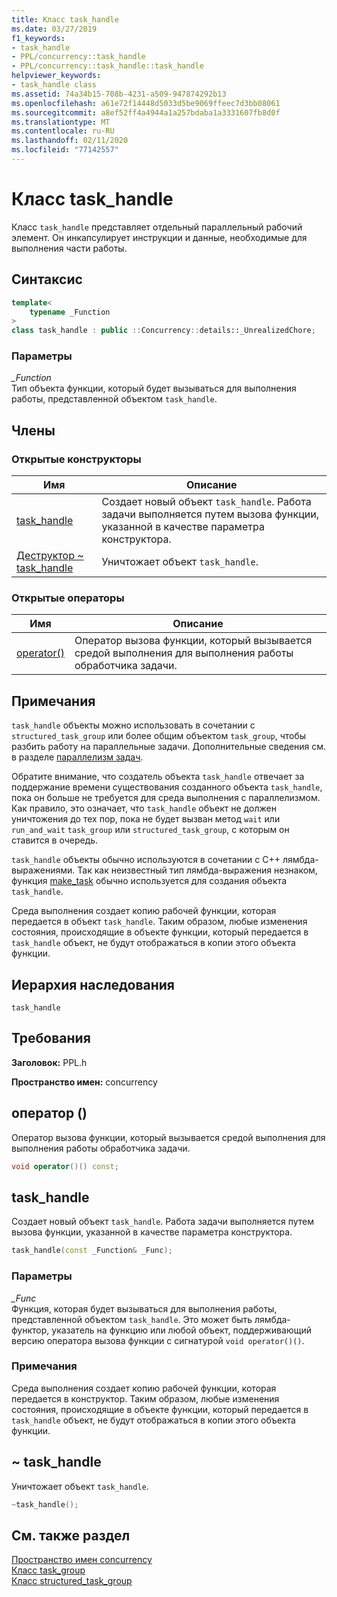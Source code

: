 ```yaml
---
title: Класс task_handle
ms.date: 03/27/2019
f1_keywords:
- task_handle
- PPL/concurrency::task_handle
- PPL/concurrency::task_handle::task_handle
helpviewer_keywords:
- task_handle class
ms.assetid: 74a34b15-708b-4231-a509-947874292b13
ms.openlocfilehash: a61e72f14448d5033d5be9069ffeec7d3bb08061
ms.sourcegitcommit: a8ef52ff4a4944a1a257bdaba1a3331607fb8d0f
ms.translationtype: MT
ms.contentlocale: ru-RU
ms.lasthandoff: 02/11/2020
ms.locfileid: "77142557"
---
```

# <a name="task_handle-class"></a>Класс task_handle

Класс `task_handle` представляет отдельный параллельный рабочий элемент. Он инкапсулирует инструкции и данные, необходимые для выполнения части работы.

## <a name="syntax"></a>Синтаксис

```cpp
template<
    typename _Function
>
class task_handle : public ::Concurrency::details::_UnrealizedChore;
```

### <a name="parameters"></a>Параметры

*_Function*<br/>
Тип объекта функции, который будет вызываться для выполнения работы, представленной объектом `task_handle`.

## <a name="members"></a>Члены

### <a name="public-constructors"></a>Открытые конструкторы

|Имя|Описание|
|----------|-----------------|
|[task_handle](#task_handle)|Создает новый объект `task_handle`. Работа задачи выполняется путем вызова функции, указанной в качестве параметра конструктора.|
|[Деструктор ~ task_handle](#dtor)|Уничтожает объект `task_handle`.|

### <a name="public-operators"></a>Открытые операторы

|Имя|Описание|
|----------|-----------------|
|[operator()](#task_handle__operator_call)|Оператор вызова функции, который вызывается средой выполнения для выполнения работы обработчика задачи.|

## <a name="remarks"></a>Примечания

`task_handle` объекты можно использовать в сочетании с `structured_task_group` или более общим объектом `task_group`, чтобы разбить работу на параллельные задачи. Дополнительные сведения см. в разделе [параллелизм задач](../../../parallel/concrt/task-parallelism-concurrency-runtime.md).

Обратите внимание, что создатель объекта `task_handle` отвечает за поддержание времени существования созданного объекта `task_handle`, пока он больше не требуется для среда выполнения с параллелизмом. Как правило, это означает, что `task_handle` объект не должен уничтожения до тех пор, пока не будет вызван метод `wait` или `run_and_wait` `task_group` или `structured_task_group`, с которым он ставится в очередь.

`task_handle` объекты обычно используются в сочетании с C++ лямбда-выражениями. Так как неизвестный тип лямбда-выражения незнаком, функция [make_task](concurrency-namespace-functions.md#make_task) обычно используется для создания объекта `task_handle`.

Среда выполнения создает копию рабочей функции, которая передается в объект `task_handle`. Таким образом, любые изменения состояния, происходящие в объекте функции, который передается в `task_handle` объект, не будут отображаться в копии этого объекта функции.

## <a name="inheritance-hierarchy"></a>Иерархия наследования

`task_handle`

## <a name="requirements"></a>Требования

**Заголовок:** PPL.h

**Пространство имен:** concurrency

## <a name="task_handle__operator_call"></a>оператор ()

Оператор вызова функции, который вызывается средой выполнения для выполнения работы обработчика задачи.

```cpp
void operator()() const;
```

## <a name="task_handle"></a>task_handle

Создает новый объект `task_handle`. Работа задачи выполняется путем вызова функции, указанной в качестве параметра конструктора.

```cpp
task_handle(const _Function& _Func);
```

### <a name="parameters"></a>Параметры

*_Func*<br/>
Функция, которая будет вызываться для выполнения работы, представленной объектом `task_handle`. Это может быть лямбда-функтор, указатель на функцию или любой объект, поддерживающий версию оператора вызова функции с сигнатурой `void operator()()`.

### <a name="remarks"></a>Примечания

Среда выполнения создает копию рабочей функции, которая передается в конструктор. Таким образом, любые изменения состояния, происходящие в объекте функции, который передается в `task_handle` объект, не будут отображаться в копии этого объекта функции.

## <a name="dtor"></a>~ task_handle

Уничтожает объект `task_handle`.

```cpp
~task_handle();
```

## <a name="see-also"></a>См. также раздел

[Пространство имен concurrency](concurrency-namespace.md)<br/>
[Класс task_group](task-group-class.md)<br/>
[Класс structured_task_group](structured-task-group-class.md)
